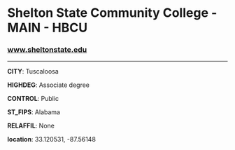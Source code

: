 # Shelton State Community College - MAIN - HBCU
### www.sheltonstate.edu
---
**CITY**: Tuscaloosa

**HIGHDEG**: Associate degree

**CONTROL**: Public

**ST_FIPS**: Alabama

**RELAFFIL**: None

**location**: 33.120531, -87.56148